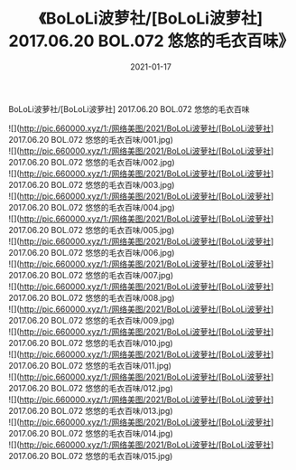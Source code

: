 ﻿---
layout: post
title:  《BoLoLi波萝社/[BoLoLi波萝社] 2017.06.20 BOL.072 悠悠的毛衣百味》
date:   2021-01-17
img: http://pic.660000.xyz/1:/网络美图/2021/BoLoLi波萝社/[BoLoLi波萝社] 2017.06.20 BOL.072 悠悠的毛衣百味/000.jpg
categories: [美女, 清纯, 唯美]
---

BoLoLi波萝社/[BoLoLi波萝社] 2017.06.20 BOL.072 悠悠的毛衣百味

 ![](http://pic.660000.xyz/1:/网络美图/2021/BoLoLi波萝社/[BoLoLi波萝社] 2017.06.20 BOL.072 悠悠的毛衣百味/001.jpg) <br>![](http://pic.660000.xyz/1:/网络美图/2021/BoLoLi波萝社/[BoLoLi波萝社] 2017.06.20 BOL.072 悠悠的毛衣百味/002.jpg) <br>![](http://pic.660000.xyz/1:/网络美图/2021/BoLoLi波萝社/[BoLoLi波萝社] 2017.06.20 BOL.072 悠悠的毛衣百味/003.jpg) <br>![](http://pic.660000.xyz/1:/网络美图/2021/BoLoLi波萝社/[BoLoLi波萝社] 2017.06.20 BOL.072 悠悠的毛衣百味/004.jpg) <br>![](http://pic.660000.xyz/1:/网络美图/2021/BoLoLi波萝社/[BoLoLi波萝社] 2017.06.20 BOL.072 悠悠的毛衣百味/005.jpg) <br>![](http://pic.660000.xyz/1:/网络美图/2021/BoLoLi波萝社/[BoLoLi波萝社] 2017.06.20 BOL.072 悠悠的毛衣百味/006.jpg) <br>![](http://pic.660000.xyz/1:/网络美图/2021/BoLoLi波萝社/[BoLoLi波萝社] 2017.06.20 BOL.072 悠悠的毛衣百味/007.jpg) <br>![](http://pic.660000.xyz/1:/网络美图/2021/BoLoLi波萝社/[BoLoLi波萝社] 2017.06.20 BOL.072 悠悠的毛衣百味/008.jpg) <br>![](http://pic.660000.xyz/1:/网络美图/2021/BoLoLi波萝社/[BoLoLi波萝社] 2017.06.20 BOL.072 悠悠的毛衣百味/009.jpg) <br>![](http://pic.660000.xyz/1:/网络美图/2021/BoLoLi波萝社/[BoLoLi波萝社] 2017.06.20 BOL.072 悠悠的毛衣百味/010.jpg) <br>![](http://pic.660000.xyz/1:/网络美图/2021/BoLoLi波萝社/[BoLoLi波萝社] 2017.06.20 BOL.072 悠悠的毛衣百味/011.jpg) <br>![](http://pic.660000.xyz/1:/网络美图/2021/BoLoLi波萝社/[BoLoLi波萝社] 2017.06.20 BOL.072 悠悠的毛衣百味/012.jpg) <br>![](http://pic.660000.xyz/1:/网络美图/2021/BoLoLi波萝社/[BoLoLi波萝社] 2017.06.20 BOL.072 悠悠的毛衣百味/013.jpg) <br>![](http://pic.660000.xyz/1:/网络美图/2021/BoLoLi波萝社/[BoLoLi波萝社] 2017.06.20 BOL.072 悠悠的毛衣百味/014.jpg) <br>![](http://pic.660000.xyz/1:/网络美图/2021/BoLoLi波萝社/[BoLoLi波萝社] 2017.06.20 BOL.072 悠悠的毛衣百味/015.jpg) <br>